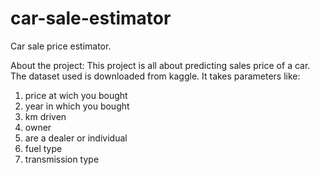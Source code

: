 # car-sale-estimator
Car sale price estimator. 

About the project:
This project is all about predicting sales price of a car. The dataset used is downloaded from kaggle.
It takes parameters like:
1) price at wich you bought
2) year in which you bought
3) km driven 
4) owner
5) are a dealer or individual
6) fuel type
7) transmission type

